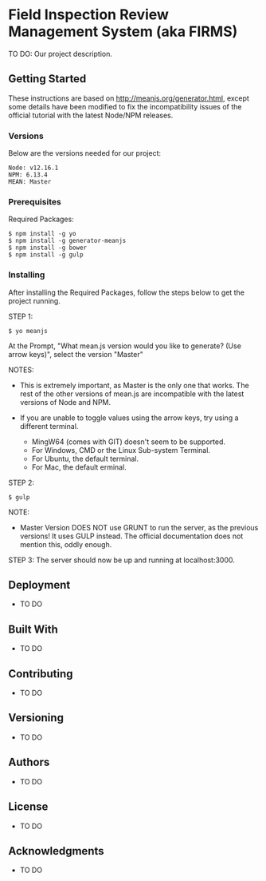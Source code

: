 # Field Inspection Review Management System (aka FIRMS)

TO DO: Our project description. 

## Getting Started

These instructions are based on http://meanjs.org/generator.html, except some details have been modified to fix the incompatibility issues of the official tutorial with the latest Node/NPM releases.

### Versions

Below are the versions needed for our project:

```
Node: v12.16.1
NPM: 6.13.4
MEAN: Master
```

### Prerequisites

Required Packages:

```
$ npm install -g yo
$ npm install -g generator-meanjs
$ npm install -g bower
$ npm install -g gulp
```

### Installing

After installing the Required Packages, follow the steps below to get the project running. 

STEP 1:

```
$ yo meanjs
```
At the Prompt, "What mean.js version would you like to generate? (Use arrow keys)", select the version "Master"

NOTES: 
- This is extremely important, as Master is the only one that works. The rest of the other versions of mean.js are incompatible with the latest versions of Node and NPM.

- If you are unable to toggle values using the arrow keys, try using a different terminal. 
    - MingW64 (comes with GIT) doesn't seem to be supported.
    - For Windows, CMD or the Linux Sub-system Terminal.
    - For Ubuntu, the default terminal.
    - For Mac, the default erminal.

STEP 2:

```
$ gulp
```
NOTE:
- Master Version DOES NOT use GRUNT to run the server, as the previous versions! It uses GULP instead. The official documentation does not mention this, oddly enough.

STEP 3:
The server should now be up and running at localhost:3000.

## Deployment

* TO DO

## Built With

* TO DO

## Contributing

* TO DO

## Versioning

* TO DO

## Authors

* TO DO

## License

* TO DO

## Acknowledgments

* TO DO
